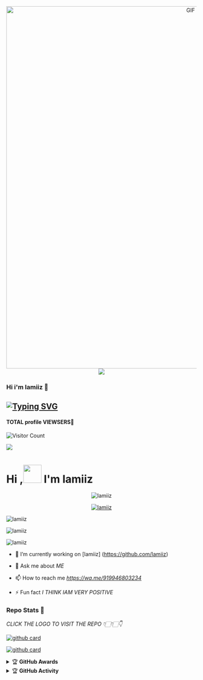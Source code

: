 

<div style="text-align: center;">
    <img src="https://tenor.com/en-GB/view/nico-robin-gif-22796522.gif" alt="GIF"
        style="width: 100vw; height: auto;" />
     <img src=https://i.ibb.co/YjgmKsC/Text-Pro-me-163490782bfdbc.jpg >

</div>


### Hi i'm lamiiz 👋

## [![Typing SVG](https://readme-typing-svg.herokuapp.com?font=Lemon+milk&color=F7000&lines=Hi...++im+lamiiz;Welcome+to+my+profile;full+stack+developer)](https://git.io/typing-svg)
#### TOTAL profile VIEWSERS📍
![Visitor Count](https://profile-counter.glitch.me/l4miii_x/count.svg)

<img src=https://i.ibb.co/zHpq6wY/images.jpg>

# Hi ,<a href="Hey"><img src="https://raw.githubusercontent.com/TOXIC-DEVIL/TOXIC-DEVIL/TOXIC-DEVIL-OFFICIAL/media/Hi.gif" width="48px"></a> I'm lamiiz&nbsp;



<p align="center"> <img src="https://komarev.com/ghpvc/?username=lamiiz&label=Profile%20views&color=0e75b6&style=flat" alt="lamiiz" /> </p>


<p align="center"> <a href="https://github.com/ryo-ma/github-profile-trophy"><img src="https://github-profile-trophy.vercel.app/?username=lamiiz" alt="lamiiz" /></a> </p>

<p align="center">
<p><img align="center" src="https://github-readme-stats.vercel.app/api/top-langs?username=lamiiz&show_icons=true&theme=dark&locale=en&layout=compact" alt="lamiiz" /></p>

<p align="center">
<p><img align="center" src="https://github-readme-stats.vercel.app/api?username=lamiiz&show_icons=true&theme=dark&locale=en" alt="lamiiz" /></p>

<p><img align="center" src="https://github-readme-streak-stats.herokuapp.com/?user=lamiiz&theme=dark" alt="lamiiz" /></p>
</p>

- 🔭 I’m currently working on [lamiiz] (https://github.com/lamiiz)

- 💬 Ask me about *ME*

- 📫 How to reach me *https://wa.me/919946803234*

- ⚡ Fun fact *I THINK IAM VERY POSITIVE*


### Repo Stats 🔭

*CLICK THE LOGO TO VISIT THE REPO 👇🏻👇🏻👇*


[![github card](https://github-readme-stats.vercel.app/api/pin/?username=lamiiz&repo=lamiiz&theme=dark)](https://github.com/lamiiz)




[![github card](https://github-readme-stats.vercel.app/api/pin/?username=lamiiz&repo=lamiiz&theme=dark)](https://github.com/lamiiz)




<details>
    <summary>&#127942 <b>GitHub Awards</b></summary><br/>

![Github Trophy](https://github-profile-trophy.vercel.app/?username=lamiiz)

</details>

<details>
    <summary>&#127942 <b>GitHub Activity</b></summary><br/>

